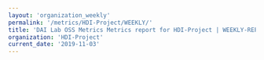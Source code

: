 ```yaml
---
layout: 'organization_weekly'
permalink: '/metrics/HDI-Project/WEEKLY/'
title: 'DAI Lab OSS Metrics Metrics report for HDI-Project | WEEKLY-REPORT-2019-11-03'
organization: 'HDI-Project'
current_date: '2019-11-03'
---
```

